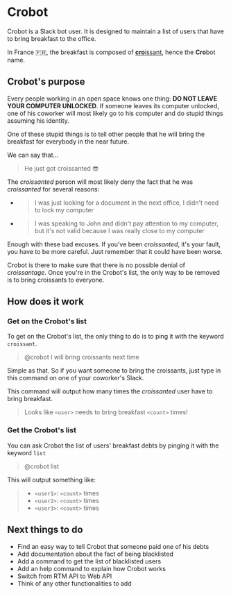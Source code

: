 # Crobot

Crobot is a Slack bot user. It is designed to maintain a list of users that have to bring breakfast to the office.

In France :fr:, the breakfast is composed of [**cro**issant](https://en.wikipedia.org/wiki/Croissant), hence the **Cro**bot name.

## Crobot's purpose

Every people working in an open space knows one thing: **DO NOT LEAVE YOUR COMPUTER UNLOCKED**. If someone leaves its computer unlocked, one of his coworker will most likely go to his computer and do stupid things assuming his identity.

One of these stupid things is to tell other people that he will bring the breakfast for everybody in the near future.

We can say that...

> He just got croissanted :sunglasses:

The _croissanted_ person will most likely deny the fact that he was _croissanted_ for several reasons:

* > I was just looking for a document in the next office, I didn't need to lock my computer

* > I was speaking to John and didn't pay attention to my computer, but it's not valid because I was really close to my computer

Enough with these bad excuses. If you've been _croissanted_, it's your fault, you have to be more careful. Just remember that it could have been worse.

Crobot is there to make sure that there is no possible denial of _croissantage_. Once you're in the Crobot's list, the only way to be removed is to bring croissants to everyone.

## How does it work

### Get on the Crobot's list

To get on the Crobot's list, the only thing to do is to ping it with the keyword `croissant`.

> @crobot I will bring croissants next time

Simple as that. So if you want someone to bring the croissants, just type in this command on one of your coworker's Slack.

This command will output how many times the _croissanted_ user have to bring breakfast.

> Looks like `<user>` needs to bring breakfast `<count>` times!

### Get the Crobot's list

You can ask Crobot the list of users' breakfast debts by pinging it with the keyword `list`

> @crobot list

This will output something like:

> * `<user1>`: `<count>` times
> * `<user2>`: `<count>` times
> * `<user3>`: `<count>` times

## Next things to do

* Find an easy way to tell Crobot that someone paid one of his debts
* Add documentation about the fact of being blacklisted
* Add a command to get the list of blacklisted users
* Add an help command to explain how Crobot works
* Switch from RTM API to Web API
* Think of any other functionalities to add
